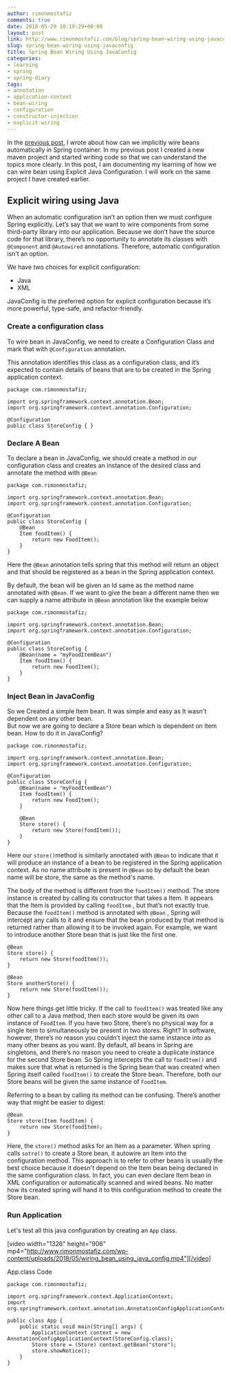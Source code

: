 ```yaml
---
author: rimonmostafiz
comments: true
date: 2018-05-29 10:19:29+00:00
layout: post
link: http://www.rimonmostafiz.com/blog/spring-bean-wiring-using-javaconfig/
slug: spring-bean-wiring-using-javaconfig
title: Spring Bean Wiring Using JavaConfig
categories:
- learning
- spring
- spring-diary
tags:
- annotation
- application-context
- bean-wiring
- configuration
- constructor-injection
- explicit-wiring
---
```


In the [previous post](https://www.rimonmostafiz.com/blog/auto-bean-wiring-of-spring/), I wrote about how can we implicitly wire beans automatically in Spring container. In my previous post I created a new maven project and started writing code so that we can understand the topics more clearly. In this post, I am documenting my learning of how we can wire bean using Explicit Java Configuration. I will work on the same project I have created earlier.

## Explicit wiring using Java

When an automatic configuration isn’t an option then we must configure Spring explicitly. Let’s say that we want to wire components from some third-party library into our application. Because we don’t have the source code for that library, there’s no opportunity to annotate its classes with `@Component` and `@Autowired` annotations. Therefore, automatic configuration isn’t an option.

We have two choices for explicit configuration:
* Java
* XML

JavaConfig is the preferred option for explicit configuration because it’s more powerful, type-safe, and refactor-friendly.

### Create a configuration class

To wire bean in JavaConfig, we need to create a Configuration Class and mark that with `@Configuration` annotation.

This annotation identifies this class as a configuration class, and it’s expected to contain details of beans that are to be created in the Spring application context.

    package com.rimonmostafiz;

    import org.springframework.context.annotation.Bean;
    import org.springframework.context.annotation.Configuration;

    @Configuration
    public class StoreConfig { }

### Declare A Bean
To declare a bean in JavaConfig, we should create a method in our configuration class and creates an instance of the desired class and annotate the method with `@Bean`

    package com.rimonmostafiz;

    import org.springframework.context.annotation.Bean;
    import org.springframework.context.annotation.Configuration;

    @Configuration
    public class StoreConfig {
        @Bean
        Item foodItem() {
            return new FoodItem();
        }
    }

Here the `@Bean` annotation tells spring that this method will return an object and that should be registered as a bean in the Spring application context.

By default, the bean will be given an Id same as the method name annotated with `@Bean`. If we want to give the bean a different name then we can supply a name attribute in `@Bean` annotation like the example below

    package com.rimonmostafiz;

    import org.springframework.context.annotation.Bean;
    import org.springframework.context.annotation.Configuration;

    @Configuration
    public class StoreConfig {
        @Bean(name = "myFoodItemBean")
        Item foodItem() {
            return new FoodItem();
        }
    }

### Inject Bean in JavaConfig

So we Created a simple Item bean. It was simple and easy as It wasn't dependent on any other bean.  
But now we are going to declare a Store bean which is dependent on Item bean. How to do it in JavaConfig?

    package com.rimonmostafiz;

    import org.springframework.context.annotation.Bean;
    import org.springframework.context.annotation.Configuration;

    @Configuration
    public class StoreConfig {
        @Bean(name = "myFoodItemBean")
        Item foodItem() {
            return new FoodItem();
        }

        @Bean
        Store store() {
            return new Store(foodItem());
        }
    }

Here our `store()`method is similarly annotated with `@Bean` to indicate that it will produce an instance of a bean to be registered in the Spring application context.
As no name attribute is present in `@Bean` so by default the bean name will be store, the same as the method's name.

The body of the method is different from the `foodItem()` method. The store instance is created by calling its constructor that takes a Item. It appears that the Item is provided by calling `foodItem` , but that’s not exactly true. Because the `foodItem()` method is annotated with `@Bean` , Spring will intercept any calls to it and ensure that the bean produced by that method is returned rather than allowing it to be invoked again.
For example, we want to introduce another Store bean that is just like the first one.

    @Bean
    Store store() {
        return new Store(foodItem());
    }

    @Bean
    Store anotherStore() {
        return new Store(foodItem());
    }

Now here things get little tricky. If the call to `foodItem()` was treated like any other call to a Java method, then each store would be given its own instance of `FoodItem`.
If you have two Store, there’s no physical way for a single item to simultaneously be present in two stores. Right?
In software, however, there’s no reason you couldn’t inject the same instance into as many other beans as you want. By default, all beans in Spring are singletons, and there’s no reason you need to create a duplicate instance for the second Store bean. So Spring intercepts the call to `foodItem()` and makes sure that what is returned is the Spring bean that was created when Spring itself called `foodItem()` to create the Store bean. Therefore, both our Store beans will be given the same instance of `FoodItem`.

Referring to a bean by calling its method can be confusing. There’s another way that might be easier to digest:

    @Bean
    Store store(Item foodItem) {
        return new Store(foodItem);
    }


Here, the `store()` method asks for an Item as a parameter. When spring calls `sotre()` to create a Store bean, it autowire an Item into the configuration method. This approach is to refer to other beans is usually the best choice because it doesn't depend on the Item bean being declared in the same configuration class. In fact, you can even declare Item bean in XML configuration or automatically scanned and wired beans. No matter how its created spring will hand it to this configuration method to create the Store bean.

### Run Application

Let's test all this java configuration by creating an `App` class.

[video width="1326" height="906" mp4="http://www.rimonmostafiz.com/wp-content/uploads/2018/05/wiring_bean_using_java_config.mp4"][/video]

App.class Code

    package com.rimonmostafiz;

    import org.springframework.context.ApplicationContext;
    import org.springframework.context.annotation.AnnotationConfigApplicationContext;

    public class App {
        public static void main(String[] args) {
            ApplicationContext context = new AnnotationConfigApplicationContext(StoreConfig.class);
            Store store = (Store) context.getBean("store");
            store.showNotice();
        }
    }
